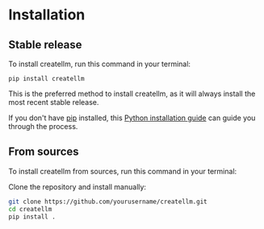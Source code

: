 # Installation

## Stable release

To install createllm, run this command in your terminal:

```
pip install createllm
```

This is the preferred method to install createllm, as it will always install the most recent stable release.

If you don't have [pip](https://pip.pypa.io) installed, this [Python installation guide](http://docs.python-guide.org/en/latest/starting/installation/) can guide you through the process.

## From sources

To install createllm from sources, run this command in your terminal:

Clone the repository and install manually:

```bash
git clone https://github.com/yourusername/createllm.git
cd createllm
pip install .
```
    